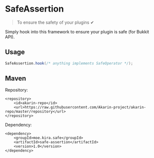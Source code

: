 # SafeAssertion
> To ensure the safety of your plugins ✔

Simply hook into this framework to ensure your plugin is safe (for Bukkit API).

## Usage
```java
SafeAssertion.hook(/* anything implements SafeOperator */);
```

## Maven
Repository:
```
<repository>
    <id>akarin-repo</id>
    <url>https://raw.githubusercontent.com/Akarin-project/akarin-repo/master/repository</url>
</repository>
```

Dependency:
```
<dependency>
    <groupId>moe.kira.safe</groupId>
    <artifactId>safe-assertion</artifactId>
    <version>1.0</version>
</dependency>
```
